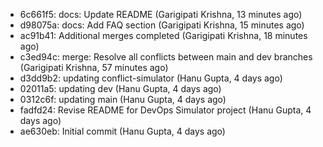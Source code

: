 - 6c661f5: docs: Update README (Garigipati Krishna, 13 minutes ago)
- d98075a: docs: Add FAQ section (Garigipati Krishna, 15 minutes ago)
- ac91b41: Additional merges completed (Garigipati Krishna, 18 minutes ago)
- c3ed94c: merge: Resolve all conflicts between main and dev branches (Garigipati Krishna, 57 minutes ago)
- d3dd9b2: updating conflict-simulator (Hanu Gupta, 4 days ago)
- 02011a5: updating dev (Hanu Gupta, 4 days ago)
- 0312c6f: updating main (Hanu Gupta, 4 days ago)
- fadfd24: Revise README for DevOps Simulator project (Hanu Gupta, 4 days ago)
- ae630eb: Initial commit (Hanu Gupta, 4 days ago)